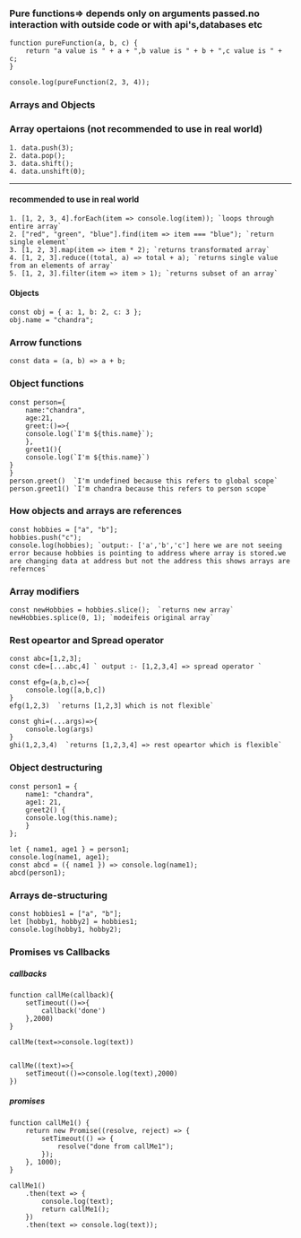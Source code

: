 ### Pure functions=> depends only on arguments passed.no interaction with outside code or with api's,databases etc

```
function pureFunction(a, b, c) {
	return "a value is " + a + ",b value is " + b + ",c value is " + c;
}

console.log(pureFunction(2, 3, 4));
```

### Arrays and Objects

### Array opertaions (not recommended to use in real world)

```
1. data.push(3);
2. data.pop();
3. data.shift();
4. data.unshift(0);
```

---

#### recommended to use in real world

```
1. [1, 2, 3, 4].forEach(item => console.log(item)); `loops through entire array`
2. ["red", "green", "blue"].find(item => item === "blue"); `return single element`
3. [1, 2, 3].map(item => item * 2); `returns transformated array`
4. [1, 2, 3].reduce((total, a) => total + a); `returns single value from an elements of array`
5. [1, 2, 3].filter(item => item > 1); `returns subset of an array`
```

#### Objects

```
const obj = { a: 1, b: 2, c: 3 };
obj.name = "chandra";
```

### Arrow functions

```
const data = (a, b) => a + b;
```

### Object functions

```
const person={
    name:"chandra",
    age:21,
    greet:()=>{
	console.log(`I'm ${this.name}`);
	},
	greet1(){
	console.log(`I'm ${this.name}`)
}
}
person.greet()  `I'm undefined because this refers to global scope`
person.greet1() `I'm chandra because this refers to person scope`
```

### How objects and arrays are references

```
const hobbies = ["a", "b"];
hobbies.push("c");
console.log(hobbies); `output:- ['a','b','c'] here we are not seeing error because hobbies is pointing to address where array is stored.we are changing data at address but not the address this shows arrays are refernces`
```

### Array modifiers

```
const newHobbies = hobbies.slice();  `returns new array`
newHobbies.splice(0, 1); `modeifeis original array`
```

### Rest opeartor and Spread operator

```
const abc=[1,2,3];
const cde=[...abc,4] ` output :- [1,2,3,4] => spread operator `

const efg=(a,b,c)=>{
	console.log([a,b,c])
}
efg(1,2,3)  `returns [1,2,3] which is not flexible`

const ghi=(...args)=>{
	console.log(args)
}
ghi(1,2,3,4)  `returns [1,2,3,4] => rest opeartor which is flexible`
```

### Object destructuring

```
const person1 = {
	name1: "chandra",
	age1: 21,
	greet2() {
	console.log(this.name);
	}
};

let { name1, age1 } = person1;
console.log(name1, age1);
const abcd = ({ name1 }) => console.log(name1);
abcd(person1);
```

### Arrays de-structuring

```
const hobbies1 = ["a", "b"];
let [hobby1, hobby2] = hobbies1;
console.log(hobby1, hobby2);
```

### Promises vs Callbacks

##### callbacks

```
function callMe(callback){
	setTimeout(()=>{
		callback('done')
	},2000)
}

callMe(text=>console.log(text))


callMe((text)=>{
	setTimeout(()=>console.log(text),2000)
})
```

##### promises

```
function callMe1() {
	return new Promise((resolve, reject) => {
		setTimeout(() => {
			resolve("done from callMe1");
		});
	}, 1000);
}

callMe1()
	.then(text => {
		console.log(text);
		return callMe1();
	})
	.then(text => console.log(text));
```
